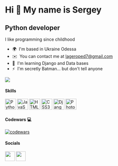 Hi 👋 My name is Sergey
=======================  
Python developer
----------------
I like programming since childhood
* 🌍  I'm based in Ukraine Odessa
* ✉️  You can contact me at [lageroped7@gmail.com](mailto:lageroped7@gmail.com)
* 🧠  I'm learning Django and Data bases
* ⚡  I'm secretly Batman... but don't tell anyone

<a href="https://www.github.com/BoDeaD" target="_blank" rel="noreferrer"><img src="https://img.shields.io/github/followers/BoDeaD?logo=github&style=for-the-badge&color=0891b2&labelColor=1c1917" /></a>
#### Skills  

<p align="left"> <a href="https://www.python.org/" target="_blank" rel="noreferrer"><img src="https://raw.githubusercontent.com/danielcranney/readme-generator/main/public/icons/skills/python-colored.svg" width="36" height="36" alt="Python" /></a> <a href="https://developer.mozilla.org/en-US/docs/Web/JavaScript" target="_blank" rel="noreferrer"><img src="https://raw.githubusercontent.com/danielcranney/readme-generator/main/public/icons/skills/javascript-colored.svg" width="36" height="36" alt="JavaScript" /></a> <a href="https://developer.mozilla.org/en-US/docs/Glossary/HTML5" target="_blank" rel="noreferrer"><img src="https://raw.githubusercontent.com/danielcranney/readme-generator/main/public/icons/skills/html5-colored.svg" width="36" height="36" alt="HTML5" /></a> <a href="https://www.w3.org/TR/CSS/#css" target="_blank" rel="noreferrer"><img src="https://raw.githubusercontent.com/danielcranney/readme-generator/main/public/icons/skills/css3-colored.svg" width="36" height="36" alt="CSS3" /></a> <a href="https://www.djangoproject.com/" target="_blank" rel="noreferrer"><img src="https://raw.githubusercontent.com/danielcranney/readme-generator/main/public/icons/skills/django-colored-dark.svg" width="36" height="36" alt="Django" /></a> <a href="https://www.adobe.com/uk/products/photoshop.html" target="_blank" rel="noreferrer"><img src="https://raw.githubusercontent.com/danielcranney/readme-generator/main/public/icons/skills/photoshop-colored-dark.svg" width="36" height="36" alt="Photoshop" /></a> </p> 

#### Codewars 💻

[![codewars](https://www.codewars.com/users/BoDeaD/badges/large)](https://www.codewars.com/users/BoDeaD)

 #### Socials 
 
 <p align="left"> <a href="https://discord.com/users/♡𝔅𝔬𝔇𝔢𝔞𝔇♡#7595" target="_blank" rel="noreferrer"><img src="https://raw.githubusercontent.com/danielcranney/readme-generator/main/public/icons/socials/discord.svg" width="32" height="32" /></a> <a href="https://www.github.com/BoDeaD" target="_blank" rel="noreferrer"><img src="https://raw.githubusercontent.com/danielcranney/readme-generator/main/public/icons/socials/github-dark.svg" width="32" height="32" /></a></p>
 

